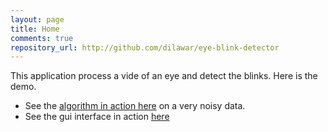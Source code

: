 ```yaml
---
layout: page
title: Home
comments: true
repository_url: http://github.com/dilawar/eye-blink-detector
---
```


This application process a vide of an eye and detect the blinks. Here is the
demo.

- See the [algorithm in action here](https://www.youtube.com/embed/nSYRJLIgACc) on a very noisy data.
- See the gui interface in action [here](https://www.youtube.com/embed/kC_jXwqPPvM)
